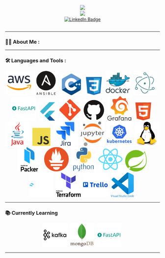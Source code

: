 <div id="header" align="center">
    <div id="header-top" align="center" name="coder-gif">
        <img src="https://media2.giphy.com/media/v1.Y2lkPTc5MGI3NjExbjBnc3Fpa2F4bWtqcXZqNnc3MHBwdXV3ZDB3ZDh1bjRxdXM4MWdtOCZlcD12MV9pbnRlcm5hbF9naWZfYnlfaWQmY3Q9Zw/qgQUggAC3Pfv687qPC/giphy.gif" width="200" />
    </div>
    <div id="header-bottom" align="center" name="character-gif">
        <img src="https://media.giphy.com/media/qEqiI3Oq7vBkoE236M/giphy.gif" width="275">
    </div>
    <div id="badges">
        <a href="https://www.linkedin.com/in/aarav-chandra/">
            <img src="https://img.shields.io/badge/LinkedIn-blue?style=for-the-badge&logo=linkedin&logoColor=white"
                alt="LinkedIn Badge" />
        </a>
    </div>
    <div id="profile-view" align="center" name="profile-view">
        <img src="https://komarev.com/ghpvc/?username=human02&style=flat-square&color=blue" alt="" />
    </div>
</div>

---

### :man_technologist: About Me :

---


### :hammer_and_wrench: Languages and Tools :
<div id="body1" align="center">
    <img src="https://github.com/devicons/devicon/blob/master/icons/amazonwebservices/amazonwebservices-original-wordmark.svg"
        title="AWS" alt="aws" width="80" height="80" />&nbsp;
    <img src="https://github.com/devicons/devicon/blob/master/icons/ansible/ansible-original-wordmark.svg"
        title="Ansible" alt="ansible" width="80" height="80" />&nbsp;
    <img src="https://github.com/devicons/devicon/blob/master/icons/cplusplus/cplusplus-original.svg" title="C++"
        alt="Cplusplus" width="70" height="70" />&nbsp;
    <img src="https://github.com/devicons/devicon/blob/master/icons/css3/css3-original.svg" title="CSS" alt="css"
        width="60" height="60" />&nbsp;
    <img src="https://github.com/devicons/devicon/blob/master/icons/docker/docker-original-wordmark.svg" title="Docker"
        alt="docker" width="80" height="80" />&nbsp;
    <img src="https://github.com/devicons/devicon/blob/master/icons/electron/electron-original.svg" title="ElectronJS"
        alt="ElectronJS" width="80" height="80" />&nbsp;
    <img src="https://github.com/devicons/devicon/blob/master/icons/fastapi/fastapi-original-wordmark.svg"
        title="FastAPI" alt="fastapi" width="80" height="80" />&nbsp;
    <img src="https://github.com/devicons/devicon/blob/master/icons/flutter/flutter-original.svg" title="Flutter"
        alt="flutter" width="60" height="60" />&nbsp;
    <img src="https://github.com/devicons/devicon/blob/master/icons/git/git-original.svg" title="Git" alt="git"
        width="70" height="70" />&nbsp;
    <img src="https://github.com/devicons/devicon/blob/master/icons/github/github-original.svg" title="Github"
        alt="github" width="70" height="70" />&nbsp;
    <img src="https://github.com/devicons/devicon/blob/master/icons/grafana/grafana-original-wordmark.svg"
        title="Grafana" alt="grafana" width="80" height="80" />&nbsp;
    <img src="https://github.com/devicons/devicon/blob/master/icons/html5/html5-original.svg" title="HTML" alt="html"
        width="60" height="60" />&nbsp;
    <img src="https://github.com/devicons/devicon/blob/master/icons/java/java-original-wordmark.svg" title="Java"
        alt="Java" width="80" height="80" />&nbsp;
    <img src="https://github.com/devicons/devicon/blob/master/icons/javascript/javascript-original.svg"
        title="Javascript" alt="javascript" width="60" height="60" />&nbsp;
    <img src="https://github.com/devicons/devicon/blob/master/icons/jira/jira-original-wordmark.svg" title="Jira"
        alt="Jira" width="80" height="80" />&nbsp;
    <img src="https://github.com/devicons/devicon/blob/master/icons/jupyter/jupyter-original-wordmark.svg"
        title="Jupyter" alt="jupyter" width="80" height="80" />&nbsp;
    <img src="https://github.com/devicons/devicon/blob/master/icons/kubernetes/kubernetes-plain-wordmark.svg"
        title="Kubernetes" alt="kubernetes" width="80" height="80" />&nbsp;
    <img src="https://github.com/devicons/devicon/blob/master/icons/linux/linux-original.svg" title="Linux" alt="linux"
        width="80" height="80" />&nbsp;
    <img src="https://github.com/devicons/devicon/blob/master/icons/packer/packer-original-wordmark.svg" title="Packer"
        alt="Packer" width="80" height="80" />&nbsp;
    <img src="https://github.com/devicons/devicon/blob/master/icons/prometheus/prometheus-original.svg"
        title="Prometheus" alt="prometheus" width="80" height="80" />&nbsp;
    <img src="https://github.com/devicons/devicon/blob/master/icons/python/python-original-wordmark.svg" title="Python"
        alt="Python" width="80" height="80" />&nbsp;
    <img src="https://github.com/devicons/devicon/blob/master/icons/react/react-original.svg" title="ReactJS"
        alt="react" width="80" height="80" />&nbsp;
    <img src="https://github.com/devicons/devicon/blob/master/icons/spring/spring-original.svg" title="Spring"
        alt="spring" width="70" height="70" />&nbsp;
    <img src="https://github.com/devicons/devicon/blob/master/icons/tailwindcss/tailwindcss-original-wordmark.svg"
        title="TailwindCSS" alt="tailwindcss" width="80" height="80" />&nbsp;
    <img src="https://github.com/devicons/devicon/blob/master/icons/terraform/terraform-original-wordmark.svg"
        title="Terraform" alt="terraform" width="80" height="80" />&nbsp;
    <img src="https://github.com/devicons/devicon/blob/master/icons/trello/trello-plain-wordmark.svg" title="Trello"
        alt="Trello" width="80" height="80" />&nbsp;
    <img src="https://github.com/devicons/devicon/blob/master/icons/vscode/vscode-original-wordmark.svg" title="VSCode"
        alt="vscode" width="80" height="80" />&nbsp;
</div>

---

### :books: Currently Learning

<div id="body1" align="center">
    <img src="https://github.com/devicons/devicon/blob/master/icons/apachekafka/apachekafka-original-wordmark.svg"
        title="Kafka" alt="kafka" width="80" height="80" />&nbsp;
    <img src="https://github.com/devicons/devicon/blob/master/icons/mongodb/mongodb-original-wordmark.svg"
        title="MongoDB" alt="mongoDB" width="80" height="80" />&nbsp;
    <img src="https://github.com/devicons/devicon/blob/master/icons/fastapi/fastapi-plain-wordmark.svg" title="FastAPI" alt="rust"
        width="80" height="80" />&nbsp;
</div>

---
